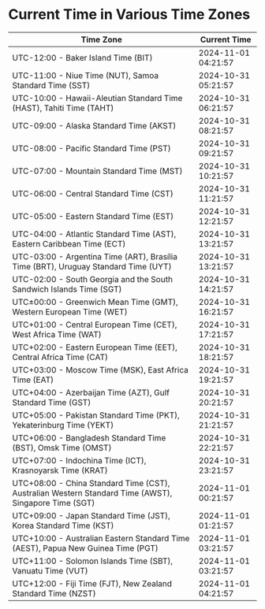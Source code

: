 # Current Time in Various Time Zones

| Time Zone | Current Time |
|-----------|--------------|
| UTC-12:00 - Baker Island Time (BIT) | 2024-11-01 04:21:57 |
| UTC-11:00 - Niue Time (NUT), Samoa Standard Time (SST) | 2024-10-31 05:21:57 |
| UTC-10:00 - Hawaii-Aleutian Standard Time (HAST), Tahiti Time (TAHT) | 2024-10-31 06:21:57 |
| UTC-09:00 - Alaska Standard Time (AKST) | 2024-10-31 08:21:57 |
| UTC-08:00 - Pacific Standard Time (PST) | 2024-10-31 09:21:57 |
| UTC-07:00 - Mountain Standard Time (MST) | 2024-10-31 10:21:57 |
| UTC-06:00 - Central Standard Time (CST) | 2024-10-31 11:21:57 |
| UTC-05:00 - Eastern Standard Time (EST) | 2024-10-31 12:21:57 |
| UTC-04:00 - Atlantic Standard Time (AST), Eastern Caribbean Time (ECT) | 2024-10-31 13:21:57 |
| UTC-03:00 - Argentina Time (ART), Brasília Time (BRT), Uruguay Standard Time (UYT) | 2024-10-31 13:21:57 |
| UTC-02:00 - South Georgia and the South Sandwich Islands Time (SGT) | 2024-10-31 14:21:57 |
| UTC±00:00 - Greenwich Mean Time (GMT), Western European Time (WET) | 2024-10-31 16:21:57 |
| UTC+01:00 - Central European Time (CET), West Africa Time (WAT) | 2024-10-31 17:21:57 |
| UTC+02:00 - Eastern European Time (EET), Central Africa Time (CAT) | 2024-10-31 18:21:57 |
| UTC+03:00 - Moscow Time (MSK), East Africa Time (EAT) | 2024-10-31 19:21:57 |
| UTC+04:00 - Azerbaijan Time (AZT), Gulf Standard Time (GST) | 2024-10-31 20:21:57 |
| UTC+05:00 - Pakistan Standard Time (PKT), Yekaterinburg Time (YEKT) | 2024-10-31 21:21:57 |
| UTC+06:00 - Bangladesh Standard Time (BST), Omsk Time (OMST) | 2024-10-31 22:21:57 |
| UTC+07:00 - Indochina Time (ICT), Krasnoyarsk Time (KRAT) | 2024-10-31 23:21:57 |
| UTC+08:00 - China Standard Time (CST), Australian Western Standard Time (AWST), Singapore Time (SGT) | 2024-11-01 00:21:57 |
| UTC+09:00 - Japan Standard Time (JST), Korea Standard Time (KST) | 2024-11-01 01:21:57 |
| UTC+10:00 - Australian Eastern Standard Time (AEST), Papua New Guinea Time (PGT) | 2024-11-01 03:21:57 |
| UTC+11:00 - Solomon Islands Time (SBT), Vanuatu Time (VUT) | 2024-11-01 03:21:57 |
| UTC+12:00 - Fiji Time (FJT), New Zealand Standard Time (NZST) | 2024-11-01 04:21:57 |
